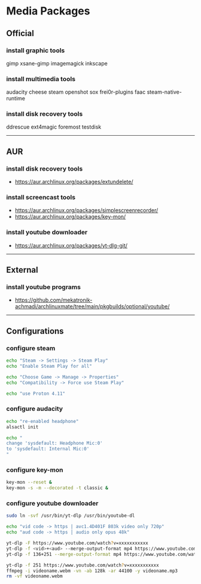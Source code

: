 # Media Packages

## Official

### install graphic tools

gimp xsane-gimp
imagemagick
inkscape

### install multimedia tools

audacity cheese
steam openshot sox
frei0r-plugins faac
steam-native-runtime

### install disk recovery tools

ddrescue ext4magic foremost testdisk

--------------------------------------------------------------------------------

## AUR

### install disk recovery tools

- https://aur.archlinux.org/packages/extundelete/

### install screencast tools

- https://aur.archlinux.org/packages/simplescreenrecorder/
- https://aur.archlinux.org/packages/key-mon/

### install youtube downloader

- https://aur.archlinux.org/packages/yt-dlg-git/

--------------------------------------------------------------------------------

## External

### install youtube programs

- https://github.com/mekatronik-achmadi/archlinuxmate/tree/main/pkgbuilds/optional/youtube/

--------------------------------------------------------------------------------

## Configurations

### configure steam

```sh
echo "Steam -> Settings -> Steam Play"
echo "Enable Steam Play for all"

echo "Choose Game -> Manage -> Properties"
echo "Compatibility -> Force use Steam Play"

echo "use Proton 4.11"
```

### configure audacity

```sh
echo "re-enabled headphone"
alsactl init
```

```sh
echo "
change 'sysdefault: Headphone Mic:0'
to 'sysdefault: Internal Mic:0'
"
```

### configure key-mon

```sh
key-mon --reset &
key-mon -s -m --decorated -t classic &
```

### configure youtube downloader

```sh
sudo ln -svf /usr/bin/yt-dlp /usr/bin/youtube-dl

echo "vid code -> https | avc1.4D401F 803k video only 720p"
echo "aud code -> https │ audio only opus 48k"
```

```sh
yt-dlp -F https://www.youtube.com/watch?v=xxxxxxxxxxx
yt-dlp -f <vid>+<aud> --merge-output-format mp4 https://www.youtube.com/watch?v=xxxxxxxxxxx
yt-dlp -f 136+251 --merge-output-format mp4 https://www.youtube.com/watch?v=xxxxxxxxxxx

yt-dlp -f 251 https://www.youtube.com/watch?v=xxxxxxxxxxx
ffmpeg -i videoname.webm -vn -ab 128k -ar 44100 -y videoname.mp3
rm -vf videoname.webm
```
